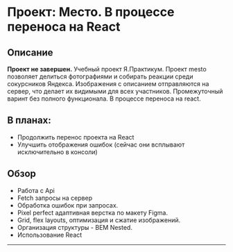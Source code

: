 # Проект: Место. В процессе переноса на React

## Описание
**Проект не завершен.**
Учебный проект Я.Практикум. Проект mesto позволяет делиться фотографиями и собирать реакции среди сокурсников Яндекса. Изображения с описанием отправляются на сервер, что делает их видимыми для всех участников. Промежуточный варинт без полного функционала. В процессе переноса на react.

## В планах:
- Продолжить перенос проекта на React
- Улучшить отображения ошибок (сейчас они всплывают исключительно в консоли)

## **Обзор**
* Работа с Api
* Fetch запросы на сервер
* Обработка ошибок при запросах.
* Pixel perfect адаптивная верстка по макету Figma.
* Grid, flex layouts, оптимизация и сжатие изображений.
* Организация структуры - BEM Nested.
* Использование React 
---

